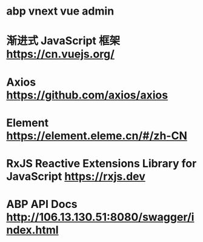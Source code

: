 # abp vnext vue admin
# 渐进式 JavaScript 框架 https://cn.vuejs.org/
# Axios https://github.com/axios/axios
# Element https://element.eleme.cn/#/zh-CN
# RxJS Reactive Extensions Library for JavaScript https://rxjs.dev
# ABP API Docs http://106.13.130.51:8080/swagger/index.html